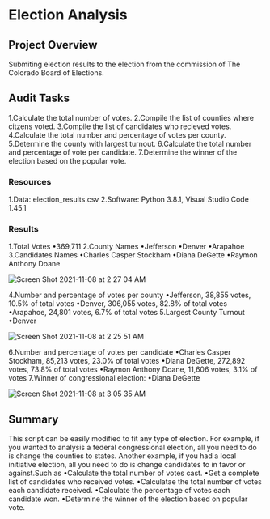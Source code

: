 # Election Analysis
## Project Overview
Submiting election results to the election from the commission of The Colorado Board of Elections.
## Audit Tasks
1.Calculate the total number of votes.
2.Compile the list of counties where citzens voted.
3.Compile the list of candidates who recieved votes.
4.Calculate the total number and percentage of votes per county.
5.Determine the county with largest turnout.
6.Calculate the total number and percentage of vote per candidate.
7.Determine the winner of the election based on the popular vote.

### Resources
  1.Data: election_results.csv
  2.Software: Python 3.8.1, Visual Studio Code 1.45.1

### Results
1.Total Votes
  •369,711
2.County Names
  •Jefferson
  •Denver
  •Arapahoe
3.Candidates Names
  •Charles Casper Stockham
  •Diana DeGette
  •Raymon Anthony Doane
  
 ![Screen Shot 2021-11-08 at 2 27 04 AM](https://user-images.githubusercontent.com/59430635/140705706-bace3c48-930c-4c5d-bdc3-777759eee83b.png)

4.Number and percentage of votes per county
  •Jefferson, 38,855 votes, 10.5% of total votes
  •Denver, 306,055 votes, 82.8% of total votes
  •Arapahoe, 24,801 votes, 6.7% of total votes
5.Largest County Turnout
  •Denver
  
 ![Screen Shot 2021-11-08 at 2 25 51 AM](https://user-images.githubusercontent.com/59430635/140705646-60598b6b-1674-4ff3-885b-a4bea0655a48.png)

6.Number and percentage of votes per candidate
  •Charles Casper Stockham, 85,213 votes, 23.0% of total votes
  •Diana DeGette, 272,892 votes, 73.8% of total votes
  •Raymon Anthony Doane, 11,606 votes, 3.1% of votes
7.Winner of congressional election:
  •Diana DeGette
  
 ![Screen Shot 2021-11-08 at 3 05 35 AM](https://user-images.githubusercontent.com/59430635/140705489-85a85474-96e1-4227-b11e-fa64d8b2643d.png)


## Summary
This script can be easily modified to fit any type of election. For example, if you wanted to analysis a federal congressional election, all you need to do is change the counties to states. Another example, if you had a local initiative election, all you need to do is change candidates to in favor or against.Such as
•Calculate the total number of votes cast.
•Get a complete list of candidates who received votes.
•Calculatae the total number of votes each candidate received.
•Calculate the percentage of votes each candidate won.
•Determine the winner of the election based on popular vote.



